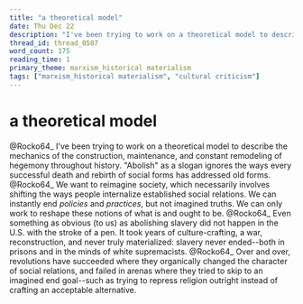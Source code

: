 ```yaml
---
title: "a theoretical model"
date: Thu Dec 22
description: "I've been trying to work on a theoretical model to describe the mechanics of the construction, maintenance, and constant remodeling of hegemony throughout..."
thread_id: thread_0587
word_count: 175
reading_time: 1
primary_theme: marxism_historical materialism
tags: ["marxism_historical materialism", "cultural criticism"]
---
```


# a theoretical model

@Rocko64_ I've been trying to work on a theoretical model to describe the mechanics of the construction, maintenance, and constant remodeling of hegemony throughout history. "Abolish" as a slogan ignores the ways every successful death and rebirth of social forms has addressed old forms. @Rocko64_ We want to reimagine society, which necessarily involves shifting the ways people internalize established social relations. We can instantly end *policies* and *practices*, but not imagined truths. We can only work to reshape these notions of what is and ought to be. @Rocko64_ Even something as obvious (to us) as abolishing slavery did not happen in the U.S. with the stroke of a pen. It took years of culture-crafting, a war, reconstruction, and never truly materialized: slavery never ended--both in prisons and in the minds of white supremacists. @Rocko64_ Over and over, revolutions have succeeded where they organically changed the character of social relations, and failed in arenas where they tried to skip to an imagined end goal--such as trying to repress religion outright instead of crafting an acceptable alternative.